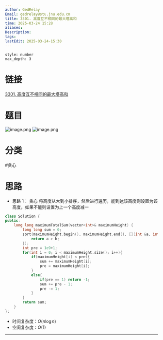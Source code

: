 ```yaml
---
author: GedRelay
Email: gedrelay@stu.jnu.edu.cn
title: 3301. 高度互不相同的最大塔高和
time: 2025-03-24 15:28
aliases: 
Description: 
tags: 
lastEdit: 2025-03-24-15:30
---
```


```toc
style: number
max_depth: 3
```

# 链接
[3301. 高度互不相同的最大塔高和](https://leetcode.cn/problems/maximize-the-total-height-of-unique-towers/) 

# 题目
![image.png](https://ged-pic-bed.oss-cn-guangzhou.aliyuncs.com/img/202503241528538.png)
![image.png](https://ged-pic-bed.oss-cn-guangzhou.aliyuncs.com/img/202503241528605.png)


# 分类
#贪心 

# 思路
- 思路 1：
贪心
将高度从大到小排序，然后进行遍历，能到达该高度则设置为该高度，如果不能则设置为上一个高度减一

```cpp
class Solution {
public:
    long long maximumTotalSum(vector<int>& maximumHeight) {
        long long sum = 0;
        sort(maximumHeight.begin(), maximumHeight.end(), [](int &a, int &b){
            return a > b;
        });
        int pre = 1e9+1;
        for(int i = 0; i < maximumHeight.size(); i++){
            if(maximumHeight[i] < pre){
                sum += maximumHeight[i];
                pre = maximumHeight[i];
            }
            else{
                if(pre == 1) return -1;
                sum += pre - 1;
                pre -= 1;
            }
        }
        return sum;
    }
};
```


- 时间复杂度：${O\left( n\log n \right)  }$ 
- 空间复杂度：${O\left( 1 \right)  }$ 


---


